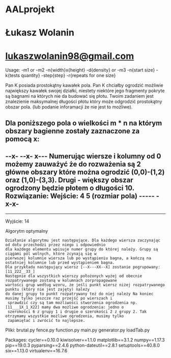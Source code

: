 ﻿# AALprojekt
# Łukasz Wolanin
# lukaszwolanin98@gmail.com

Usage: -m1 
or -m2 -n{width}x{height} -d{density}
or -m3 -n{start size} -k{tests quantity} -step{step} -r{repeats for one size}

 Pan K posiada prostokątny kawałek pola. Pan K chciałby ogrodzić możliwie największy kawałek swojej działki,
 niestety niektóre jego fragmenty pokryte są bagnami na których nie da budować się płotu. Twoim zadaniem jest
 znalezienie maksymalnej długości płotu który może odgrodzić prostokątny obszar pola.
 (lub podanie inforamacji że nie jest to możliwe).

 Dla poniższego pola o wielkości m * n na którym obszary bagienne zostały zaznaczone za pomocą x:
 ----
 --x-
 --x-
 x---
 Numerując wiersze i kolumny od 0 możemy zauważyć że do rozważenia są 2 główne obszary które można ogrodzić
 (0,0)-(1,2) oraz (1,0)-(3,3). Drugi - większy obszar ogrodzony będzie płotem o długości 10.
 Rozwiązanie:
 Wejście: 4 5 (rozmiar pola) -----
 -x-x-
 -----
 -----
 Wyjście: 14
 
 Algorytm optymalny

    Działanie algorytmu jest następujące. Dla każdego wiersza zaczynając od dołu przechodzi przez niego i odpowiednio
    dla każdego elementu wpisuje numer grupy do której należy. Grupy są ciągami pól wolnych, które zcynają się w
    pierwszej kolumnie wiersza lub po wystąpieniu bagna, a kończą na ostatniej kolumnie lub przed wystąpieniem bagna.
    Dla przykładu następujący wiersz [--X---XX--X] zostanie pogrupowany: [11_222__33_]
    Następnie dla wszystkich wierszy położonych wyżej od obecnie rozpatrywanego zostaną w kolumnach zorpropagowane
    wartości grup według wzoru, że jeśli punkt wiersz niżej rozpatrywanego punktu (który nie jest zajęty) należy
    do danej grupy to punkt rozpatrywany też do niej należy Na koniec musimy tylko jeszcze raz przejść po wierszach i
     sprawdzić czy są tam możliwości stworzenia ogrodzenia np. [11___1X_1_X22] mamy dwa możliwe ogrodzenia: jedno o
     szerokości 6 z grupy 1 i drugie o szerokości 2 z grupy 2. Tak otrzymamy wszystkie możliwe ogrodzenia, musimy tylko
     zapamiętać i zwrócić to najlepsze.
 
 
 Pliki:
 brutal.py
 fence.py
 function.py
 main.py
 generator.py
 loadTab.py
 
 Packages:
cycler==0.10.0
kiwisolver==1.1.0
matplotlib==3.1.2
numpy==1.17.3
pip==19.0.3
pyparsing==2.4.6
python-dateutil==2.8.1
setuptools==40.8.0
six==1.13.0
virtualenv==16.7.6
